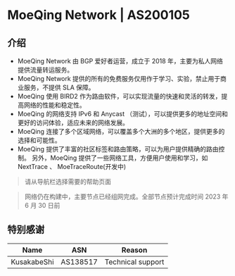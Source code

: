 # MoeQing Network | AS200105
## 介绍
* MoeQing Network 由 BGP 爱好者运营，成立于 2018 年，主要为私人网络提供流量转运服务。
* MoeQing Network 提供的所有的免费服务仅用作于学习、实验，禁止用于商业服务，不提供 SLA 保障。
* MoeQing 使用 BIRD2 作为路由软件，可以实现流量的快速和灵活的转发，提高网络的性能和稳定性。
* MoeQing 的网络支持 IPv6 和 Anycast （测试），可以提供更多的地址空间和更好的访问体验，适应未来的网络发展。
* MoeQing 连接了多个区域网络，可以覆盖多个大洲的多个地区，提供更多的选择和可能性。
* MoeQing 提供了丰富的社区标签和路由策略，可以为用户提供精确的路由控制。
另外，MoeQing 提供了一些网络工具，方便用户使用和学习，如 NextTrace 、 MoeTraceRoute(开发中) 

> 请从导航栏选择需要的帮助页面

> 
> 网络仍在构建中，主要节点已经组网完成。全部节点预计完成时间 2023 年 6 月 30 日前


## 特别感谢
| Name | ASN | Reason | 
| --- | --- | --- |
| KusakabeShi | AS138517 | Technical support |
